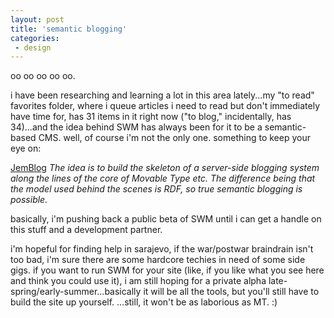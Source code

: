 ```yaml
---
layout: post
title: 'semantic blogging'
categories:
 - design
---
```


oo oo oo oo oo.



i have been researching and learning a lot in this area lately...my "to read" favorites folder, where i queue articles i need to read but don't immediately have time for, has 31 items in it right now ("to blog," incidentally, has 34)...and the idea behind SWM has always been for it to be a semantic-based CMS. well, of course i'm not the only one. something to keep your eye on:



<a href="http://dannyayers.com/ideagraph-blog/archives/000850.html">JemBlog</a> <em>The idea is to build the skeleton of a server-side blogging system along the lines of the core of Movable Type etc. The difference being that the model used behind the scenes is RDF, so true semantic blogging is possible.</em>



basically, i'm pushing back a public beta of SWM until i can get a handle on this stuff and a development partner. 

i'm hopeful for finding help in sarajevo, if the war/postwar braindrain isn't too bad, i'm sure there are some hardcore techies in need of some side gigs. if you want to run SWM for your site (like, if you like what you see here and think you could use it), i am still hoping for a private alpha late-spring/early-summer...basically it will be all the tools, but you'll still have to build the site up yourself. ...still, it won't be as laborious as MT. :)
